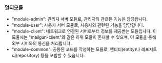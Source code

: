 ### 멀티모듈

- "module-admin": 관리자 서버 모듈로, 관리자와 관련된 기능을 담당합니다.
- "module-user": 사용자 서버 모듈로, 사용자와 관련된 기능을 담당합니다.
- "module-client": 네트워크로 연결된 서버로부터 정보를 제공받는 모듈입니다. 이 모듈에는 "mailgun-client"와 같은 하위 모듈이 존재할 수 있으며, 이 모듈을 통해 외부 서버와의 통신을 처리합니다.
- "module-common": 공통된 코드를 작성하는 모듈로, 엔티티(entity)나 레포지토리(repository) 등을 포함할 수 있습니다.
